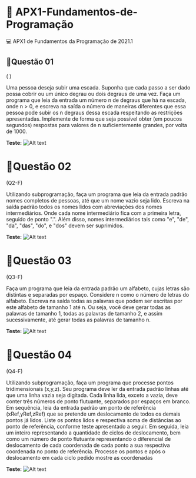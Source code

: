 # :rocket: APX1-Fundamentos-de-Programação
:computer: APX1 de Fundamentos da Programação de 2021.1

## 📌Questão 01

( )

Uma pessoa deseja subir uma escada. Suponha que cada passo a ser dado possa cobrir ou um único degrau ou dois degraus de uma vez. Faça um programa que leia da entrada um número n de degraus que há na escada, onde n > 0, e escreva na saída o número de maneiras diferentes que essa pessoa pode subir os n degraus dessa escada respeitando as restrições apresentadas. Implemente de forma que seja possível obter (em poucos segundos) respostas para valores de n suficientemente grandes, por volta de 1000.

**Teste:**
![Alt text](?raw=true "Optional title")



# 📌Questão 02

(Q2-F)

Utilizando subprogramação, faça um programa que leia da entrada padrão nomes completos de pessoas, até que um nome vazio seja lido. Escreva na saída padrão todos os nomes lidos com abreviações dos nomes intermediários. Onde cada nome intermediário fica com a primeira letra, seguido de ponto ".". Além disso, nomes intermediários tais como "e", "de", "da", "das", "do", e "dos" devem ser suprimidos.

**Teste:**
![Alt text](?raw=true "Optional title")



# 📌Questão 03

(Q3-F)

Faça um programa que leia da entrada padrão um alfabeto, cujas letras são distintas e separadas por espaço. Considere n como o número de letras do alfabeto. Escreva na saída todas as palavras que podem ser escritas por este alfabeto de tamanho 1 até n. Ou seja, você deve gerar todas as palavras de tamanho 1, todas as palavras de tamanho 2, e assim sucessivamente, até gerar todas as palavras de tamanho n.

**Teste:**
![Alt text](?raw=true "Optional title")


# 📌Questão 04

(Q4-F)

Utilizando subprogramação, faça um programa que processe pontos tridimensionais (x,y,z). Seu programa deve ler da entrada padrão linhas até que uma linha vazia seja digitada. Cada linha lida, exceto a vazia, deve conter três números de ponto flutuante, separados por espaços em branco. Em sequência, leia da entrada padrão um ponto de referência (xRef,yRef,zRef) que se pretende um deslocamento de todos os demais pontos já lidos. Liste os pontos lidos e respectiva soma de distâncias ao ponto de referência, conforme teste apresentado a seguir. Em seguida, leia um inteiro representando a quantidade de ciclos de deslocamento, bem como um número de ponto flutuante representando o diferencial de deslocamento de cada coordenada de cada ponto a sua respectiva coordenada no ponto de referência. Processe os pontos e após o deslocamento em cada ciclo pedido mostre as coordenadas

**Teste:**
![Alt text](?raw=true "Optional title")
